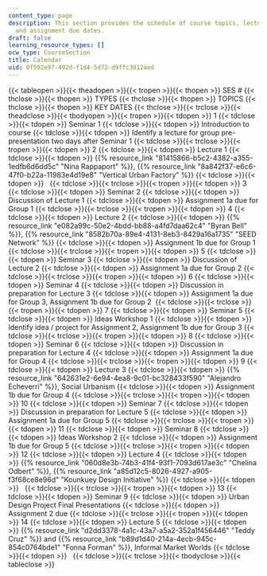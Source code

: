 ```yaml
---
content_type: page
description: This section provides the schedule of course topics, lectures, seminars,
  and assignment due dates.
draft: false
learning_resource_types: []
ocw_type: CourseSection
title: Calendar
uid: 0f592e97-492d-f1d4-5d72-d9ffc3012aed
---
```

{{< tableopen >}}{{< theadopen >}}{{< tropen >}}{{< thopen >}}
SES #
{{< thclose >}}{{< thopen >}}
TYPES
{{< thclose >}}{{< thopen >}}
TOPICS
{{< thclose >}}{{< thopen >}}
KEY DATES
{{< thclose >}}{{< trclose >}}{{< theadclose >}}{{< tbodyopen >}}{{< tropen >}}{{< tdopen >}}
1
{{< tdclose >}}{{< tdopen >}}
Seminar 1
{{< tdclose >}}{{< tdopen >}}
Introduction to course
{{< tdclose >}}{{< tdopen >}}
Identify a lecture for group pre-presentation two days after Seminar 1
{{< tdclose >}}{{< trclose >}}{{< tropen >}}{{< tdopen >}}
2
{{< tdclose >}}{{< tdopen >}}
Lecture 1
{{< tdclose >}}{{< tdopen >}}
{{% resource_link "81415866-b5c2-4382-a355-1edfb6d6dd5c" "Nina Rappaport" %}}, {{% resource_link "8a842f37-e6c6-47f0-b22a-11983e4d19e8" "Vertical Urban Factory" %}}
{{< tdclose >}}{{< tdopen >}}
 
{{< tdclose >}}{{< trclose >}}{{< tropen >}}{{< tdopen >}}
3
{{< tdclose >}}{{< tdopen >}}
Seminar 2
{{< tdclose >}}{{< tdopen >}}
Discussion of Lecture 1
{{< tdclose >}}{{< tdopen >}}
Assignment 1a due for Group 1
{{< tdclose >}}{{< trclose >}}{{< tropen >}}{{< tdopen >}}
4
{{< tdclose >}}{{< tdopen >}}
Lecture 2
{{< tdclose >}}{{< tdopen >}}
{{% resource_link "e082a99c-50e2-4bdd-bb88-a4fd7daa62c4" "Byran Bell" %}}, {{% resource_link "8582b70a-89e4-4131-8eb3-8429a16a1735" "SEED Network" %}}
{{< tdclose >}}{{< tdopen >}}
Assignment 1b due for Group 1
{{< tdclose >}}{{< trclose >}}{{< tropen >}}{{< tdopen >}}
5
{{< tdclose >}}{{< tdopen >}}
Seminar 3
{{< tdclose >}}{{< tdopen >}}
Discussion of Lecture 2
{{< tdclose >}}{{< tdopen >}}
Assignment 1a due for Group 2
{{< tdclose >}}{{< trclose >}}{{< tropen >}}{{< tdopen >}}
6
{{< tdclose >}}{{< tdopen >}}
Seminar 4
{{< tdclose >}}{{< tdopen >}}
Discussion in preparation for Lecture 3
{{< tdclose >}}{{< tdopen >}}
Assignment 1a due for Group 3, Assignment 1b due for Group 2 
{{< tdclose >}}{{< trclose >}}{{< tropen >}}{{< tdopen >}}
7
{{< tdclose >}}{{< tdopen >}}
Seminar 5
{{< tdclose >}}{{< tdopen >}}
Ideas Workshop 1
{{< tdclose >}}{{< tdopen >}}
Identify idea / project for Assignment 2, Assignment 1b due for Group 3
{{< tdclose >}}{{< trclose >}}{{< tropen >}}{{< tdopen >}}
8
{{< tdclose >}}{{< tdopen >}}
Seminar 6
{{< tdclose >}}{{< tdopen >}}
Discussion in preparation for Lecture 4
{{< tdclose >}}{{< tdopen >}}
Assignment 1a due for Group 4
{{< tdclose >}}{{< trclose >}}{{< tropen >}}{{< tdopen >}}
9
{{< tdclose >}}{{< tdopen >}}
Lecture 3
{{< tdclose >}}{{< tdopen >}}
{{% resource_link "642631e2-6e94-4ea8-9c01-bc328433f590" "Alejandro Echeverri" %}}, Social Urbanism
{{< tdclose >}}{{< tdopen >}}
Assignment 1b due for Group 4
{{< tdclose >}}{{< trclose >}}{{< tropen >}}{{< tdopen >}}
10
{{< tdclose >}}{{< tdopen >}}
Seminar 7
{{< tdclose >}}{{< tdopen >}}
Discussion in preparation for Lecture 5
{{< tdclose >}}{{< tdopen >}}
Assignment 1a due for Group 5
{{< tdclose >}}{{< trclose >}}{{< tropen >}}{{< tdopen >}}
11
{{< tdclose >}}{{< tdopen >}}
Seminar 8
{{< tdclose >}}{{< tdopen >}}
Ideas Workshop 2
{{< tdclose >}}{{< tdopen >}}
Assignment 1b due for Group 5
{{< tdclose >}}{{< trclose >}}{{< tropen >}}{{< tdopen >}}
12
{{< tdclose >}}{{< tdopen >}}
Lecture 4
{{< tdclose >}}{{< tdopen >}}
{{% resource_link "060d8e3b-74b3-41f4-93f1-7093d617ae3c" "Chelina Odbert" %}}, {{% resource_link "a85d12c5-8026-4927-a905-f3f68ce8e96d" "Kounkuey Design Initiative" %}}
{{< tdclose >}}{{< tdopen >}}
 
{{< tdclose >}}{{< trclose >}}{{< tropen >}}{{< tdopen >}}
13
{{< tdclose >}}{{< tdopen >}}
Seminar 9
{{< tdclose >}}{{< tdopen >}}
Urban Design Project Final Presentations
{{< tdclose >}}{{< tdopen >}}
Assignment 2 due
{{< tdclose >}}{{< trclose >}}{{< tropen >}}{{< tdopen >}}
14
{{< tdclose >}}{{< tdopen >}}
Lecture 5
{{< tdclose >}}{{< tdopen >}}
{{% resource_link "d2dd3378-4a1c-43a7-a5a2-352a1f456446" "Teddy Cruz" %}} and {{% resource_link "b89d1d40-214a-4ecb-945c-854c0764bde1" "Fonna Forman" %}}, Informal Market Worlds
{{< tdclose >}}{{< tdopen >}}
 
{{< tdclose >}}{{< trclose >}}{{< tbodyclose >}}{{< tableclose >}}